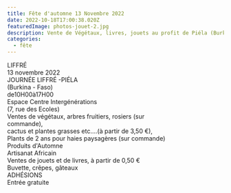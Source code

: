 ```yaml
---
title: Fête d'automne 13 Novembre 2022
date: 2022-10-18T17:00:38.020Z
featuredImage: photos-jouet-2.jpg
description: Vente de Végétaux, livres, jouets au profit de Piéla (Burkina-Faso)
categories:
  - fête
---
```

<!--StartFragment-->

LIFFRÉ\
13 novembre 2022\
JOURNÉE LIFFRÉ -PIÉLA\
(Burkina - Faso)\
de10H00à17H00\
Espace Centre Intergénérations\
(7, rue des Ecoles)\
Ventes de végétaux, arbres fruitiers, rosiers (sur\
commande),\
cactus et plantes grasses etc....(à partir de 3,50 €),\
Plants de 2 ans pour haies paysagères (sur commande)\
Produits d'Automne\
Artisanat Africain \
Ventes de jouets et de livres, à partir de 0,50 €\
Buvette, crêpes, gâteaux\
ADHÉSIONS\
Entrée gratuite

<!--EndFragment-->